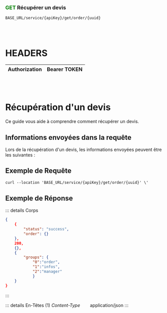 ### <span style="color:green">GET</span> Récupérer un devis

````
BASE_URL/service/{apiKey}/get/order/{uuid}
````

<br/> <br/>

# HEADERS

| Authorization | Bearer TOKEN |
| ------------- | -----------  |

<br/> <br/>

# Récupération d'un devis
Ce guide vous aide à comprendre comment récupérer un devis.


## Informations envoyées dans la requête

Lors de la récupération d'un devis, les informations envoyées peuvent être les suivantes :


## Exemple de Requête

```txt
curl --location 'BASE_URL/service/{apiKey}/get/order/{uuid}' \'

```


## Exemple de Réponse

::: details Corps  

```json
{
    {
        "status": "success",
        "order": {}
    },
    200,
    {},
    {
        "groups": {
            "0":"order", 
            "1":"infos",
            "2":"manager"
            }
    }
}
```
:::


::: details En-Têtes (1)
 *Content-Type*    &nbsp;&nbsp;&nbsp;&nbsp;&nbsp;&nbsp;     application/json
:::

